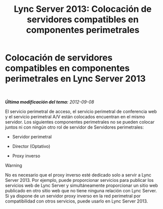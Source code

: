 ﻿---
title: 'Lync Server 2013: Colocación de servidores compatibles en componentes perimetrales'
TOCTitle: Colocación de servidores compatibles en componentes perimetrales
ms:assetid: 435c4dd8-36af-4b71-9b88-3ffcf0fc5c65
ms:mtpsurl: https://technet.microsoft.com/es-es/library/Gg425934(v=OCS.15)
ms:contentKeyID: 48275114
ms.date: 01/07/2017
mtps_version: v=OCS.15
ms.translationtype: HT
---

# Colocación de servidores compatibles en componentes perimetrales en Lync Server 2013

 

_**Última modificación del tema:** 2012-09-08_

El servicio perimetral de acceso, el servicio perimetral de conferencia web y el servicio perimetral A/V están colocados encuentran en el mismo servidor. Los siguientes componentes perimetrales no se pueden colocar juntos ni con ningún otro rol de servidor de Servidores perimetrales:

  - Servidor perimetral

  - Director (Optativo)

  - Proxy inverso

> [!WARNING]  
> No es necesario que el proxy inverso esté dedicado solo a servir a Lync Server 2013. Por ejemplo, puede proporcionar servicios para publicar los servicios web de Lync Server y simultáneamente proporcionar un sitio web publicado en otro sitio web que no tiene ninguna relación con Lync Server. Si ya dispone de un servidor proxy inverso en la red perimetral por compatibilidad con otros servicios, puede usarlo en Lync Server 2013.


